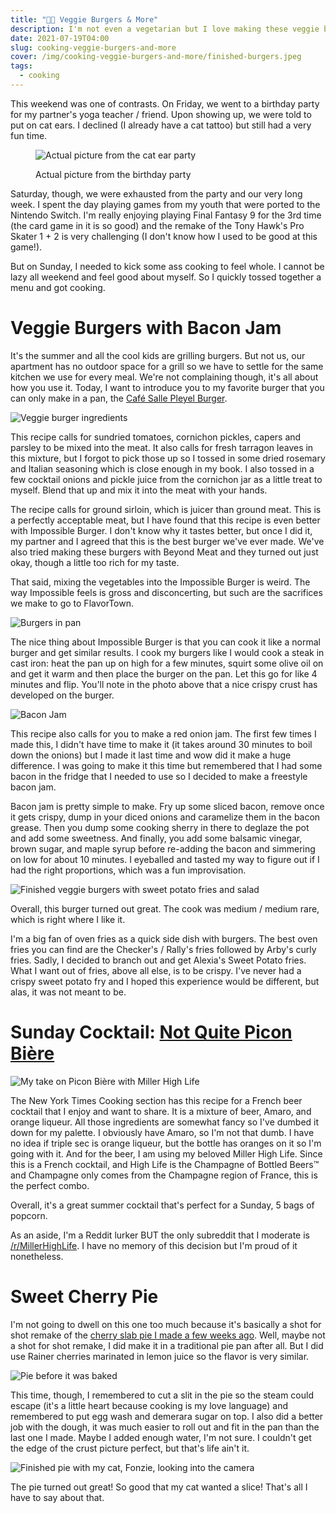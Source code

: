 ```yaml
---
title: "👨‍🍳 Veggie Burgers & More"
description: I'm not even a vegetarian but I love making these veggie burgers
date: 2021-07-19T04:00
slug: cooking-veggie-burgers-and-more
cover: /img/cooking-veggie-burgers-and-more/finished-burgers.jpeg
tags:
  - cooking
---
```


This weekend was one of contrasts. On Friday, we went to a birthday party for my partner's yoga teacher / friend. Upon
showing up, we were told to put on cat ears. I declined (I already have a cat tattoo) but still had a very fun time.

<figure>

![Actual picture from the cat ear party](/img/cooking-veggie-burgers-and-more/put-on-cat-ears.png)

<figcaption>Actual picture from the birthday party</figcaption>
</figure>

Saturday, though, we were exhausted from the party and our very long week. I spent the day playing games from my youth
that were ported to the Nintendo Switch. I'm really enjoying playing Final Fantasy 9 for the 3rd time (the card game in
it is so good) and the remake of the Tony Hawk's Pro Skater 1 + 2 is very challenging (I don't know how I used to be
good at this game!).

But on Sunday, I needed to kick some ass cooking to feel whole. I cannot be lazy all weekend and feel good about myself.
So I quickly tossed together a menu and got cooking.

# Veggie Burgers with Bacon Jam

It's the summer and all the cool kids are grilling burgers. But not us, our apartment has no outdoor space for a grill
so we have to settle for the same kitchen we use for every meal. We're not complaining though, it's all about how you
use it. Today, I want to introduce you to my favorite burger that you can only make in a pan, the
[Café Salle Pleyel Burger][burger-recipe].

![Veggie burger ingredients](/img/cooking-veggie-burgers-and-more/veggie-burger-ingredients.jpg)

This recipe calls for sundried tomatoes, cornichon pickles, capers and parsley to be mixed into the meat. It also calls
for fresh tarragon leaves in this mixture, but I forgot to pick those up so I tossed in some dried rosemary and Italian
seasoning which is close enough in my book. I also tossed in a few cocktail onions and pickle juice from the cornichon
jar as a little treat to myself. Blend that up and mix it into the meat with your hands.

The recipe calls for ground sirloin, which is juicer than ground meat. This is a perfectly acceptable meat, but I have
found that this recipe is even better with Impossible Burger. I don't know why it tastes better, but once I did it,
my partner and I agreed that this is the best burger we've ever made. We've also tried making these burgers with Beyond
Meat and they turned out just okay, though a little too rich for my taste.

That said, mixing the vegetables into the Impossible Burger is weird. The way Impossible feels is gross and
disconcerting, but such are the sacrifices we make to go to FlavorTown.

![Burgers in pan](/img/cooking-veggie-burgers-and-more/burgers-in-pan.jpeg)

The nice thing about Impossible Burger is that you can cook it like a normal burger and get similar results. I cook my
burgers like I would cook a steak in cast iron: heat the pan up on high for a few minutes, squirt some olive oil on and
get it warm and then place the burger on the pan. Let this go for like 4 minutes and flip. You'll note in the photo
above that a nice crispy crust has developed on the burger.

![Bacon Jam](/img/cooking-veggie-burgers-and-more/bacon-jam.jpg)

This recipe also calls for you to make a red onion jam. The first few times I made this, I didn't have time to make it
(it takes around 30 minutes to boil down the onions) but I made it last time and wow did it make a huge difference.
I was going to make it this time but remembered that I had some bacon in the fridge that I needed to use so I decided to
make a freestyle bacon jam.

Bacon jam is pretty simple to make. Fry up some sliced bacon, remove once it gets crispy, dump in your diced onions and
caramelize them in the bacon grease. Then you dump some cooking sherry in there to deglaze the pot and add some
sweetness. And finally, you add some balsamic vinegar, brown sugar, and maple syrup before re-adding the bacon and
simmering on low for about 10 minutes. I eyeballed and tasted my way to figure out if I had the right proportions, which
was a fun improvisation.

![Finished veggie burgers with sweet potato fries and salad](/img/cooking-veggie-burgers-and-more/finished-burgers.jpeg)

Overall, this burger turned out great. The cook was medium / medium rare, which is right where I like it.

I'm a big fan of oven fries as a quick side dish with burgers. The best oven fries you can find are the Checker's
/ Rally's fries followed by Arby's curly fries. Sadly, I decided to branch out and get Alexia's Sweet Potato fries. What
I want out of fries, above all else, is to be crispy. I've never had a crispy sweet potato fry and I hoped this
experience would be different, but alas, it was not meant to be.

# Sunday Cocktail: [Not Quite Picon Bière](https://cooking.nytimes.com/recipes/1021353-not-quite-picon-biere)

![My take on Picon Bière with Miller High Life](/img/cooking-veggie-burgers-and-more/picon-biere.jpeg)

The New York Times Cooking section has this recipe for a French beer cocktail that I enjoy and want to share. It is
a mixture of beer, Amaro, and orange liqueur. All those ingredients are somewhat fancy so I've dumbed it down for my
palette. I obviously have Amaro, so I'm not that dumb. I have no idea if triple sec is orange liqueur, but the bottle
has oranges on it so I'm going with it. And for the beer, I am using my beloved Miller High Life. Since this is
a French cocktail, and High Life is the Champagne of Bottled Beers™️  and Champagne only comes from the Champagne region
of France, this is the perfect combo.

Overall, it's a great summer cocktail that's perfect for a Sunday, 5 bags of popcorn.

As an aside, I'm a Reddit lurker BUT the only subreddit that I moderate is [/r/MillerHighLife][r-millerhighlife]. I have
no memory of this decision but I'm proud of it nonetheless.

# Sweet Cherry Pie

I'm not going to dwell on this one too much because it's basically a shot for shot remake of the [cherry slab pie I made
a few weeks ago](/blog/cooking-cherry-slab-pie-hot-sauce-shrimp-cheesy-polenta). Well, maybe not a shot for shot remake,
I did make it in a traditional pie pan after all. But I did use Rainer cherries marinated in lemon juice so the flavor
is very similar.

![Pie before it was baked](/img/cooking-veggie-burgers-and-more/pie-prep.jpg)

This time, though, I remembered to cut a slit in the pie so the steam could escape (it's a little heart because cooking
is my love language) and remembered to put egg wash and demerara sugar on top. I also did a better job with the dough,
it was much easier to roll out and fit in the pan than the last one I made. Maybe I added enough water, I'm not sure.
I couldn't get the edge of the crust picture perfect, but that's life ain't it.

![Finished pie with my cat, Fonzie, looking into the camera](/img/cooking-veggie-burgers-and-more/finished-pie.jpeg)

The pie turned out great! So good that my cat wanted a slice! That's all I have to say about that.

[burger-recipe]: https://cooking.nytimes.com/recipes/1018105-cafe-salle-pleyel-burger
[r-millerhighlife]: https://www.reddit.com/r/MillerHighLife/
